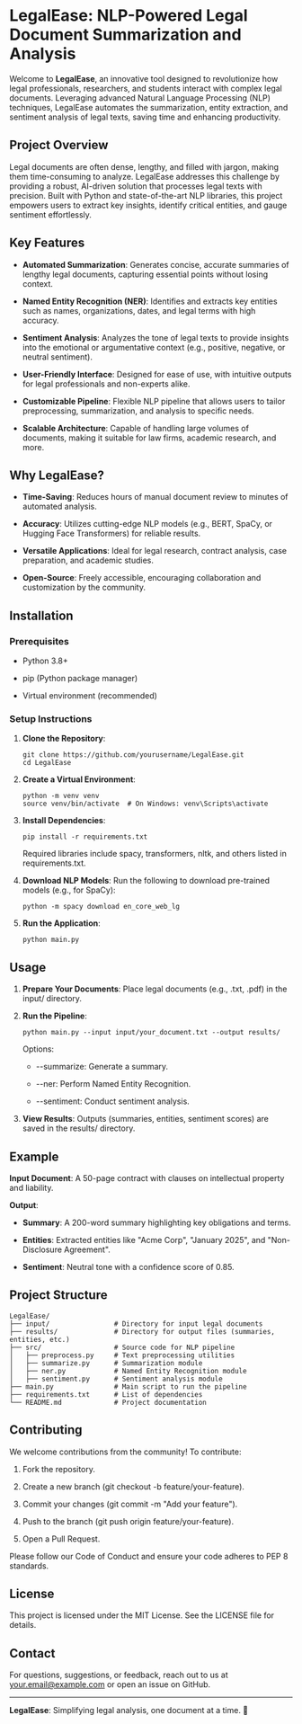 LegalEase: NLP-Powered Legal Document Summarization and Analysis
================================================================

Welcome to **LegalEase**, an innovative tool designed to revolutionize how legal professionals, researchers, and students interact with complex legal documents. Leveraging advanced Natural Language Processing (NLP) techniques, LegalEase automates the summarization, entity extraction, and sentiment analysis of legal texts, saving time and enhancing productivity.

Project Overview
----------------

Legal documents are often dense, lengthy, and filled with jargon, making them time-consuming to analyze. LegalEase addresses this challenge by providing a robust, AI-driven solution that processes legal texts with precision. Built with Python and state-of-the-art NLP libraries, this project empowers users to extract key insights, identify critical entities, and gauge sentiment effortlessly.

Key Features
------------

-   **Automated Summarization**: Generates concise, accurate summaries of lengthy legal documents, capturing essential points without losing context.

-   **Named Entity Recognition (NER)**: Identifies and extracts key entities such as names, organizations, dates, and legal terms with high accuracy.

-   **Sentiment Analysis**: Analyzes the tone of legal texts to provide insights into the emotional or argumentative context (e.g., positive, negative, or neutral sentiment).

-   **User-Friendly Interface**: Designed for ease of use, with intuitive outputs for legal professionals and non-experts alike.

-   **Customizable Pipeline**: Flexible NLP pipeline that allows users to tailor preprocessing, summarization, and analysis to specific needs.

-   **Scalable Architecture**: Capable of handling large volumes of documents, making it suitable for law firms, academic research, and more.

Why LegalEase?
--------------

-   **Time-Saving**: Reduces hours of manual document review to minutes of automated analysis.

-   **Accuracy**: Utilizes cutting-edge NLP models (e.g., BERT, SpaCy, or Hugging Face Transformers) for reliable results.

-   **Versatile Applications**: Ideal for legal research, contract analysis, case preparation, and academic studies.

-   **Open-Source**: Freely accessible, encouraging collaboration and customization by the community.

Installation
------------

### Prerequisites

-   Python 3.8+

-   pip (Python package manager)

-   Virtual environment (recommended)

### Setup Instructions

1.  **Clone the Repository**:

    ```
    git clone https://github.com/yourusername/LegalEase.git
    cd LegalEase
    ```

2.  **Create a Virtual Environment**:

    ```
    python -m venv venv
    source venv/bin/activate  # On Windows: venv\Scripts\activate
    ```

3.  **Install Dependencies**:

    ```
    pip install -r requirements.txt
    ```

    Required libraries include spacy, transformers, nltk, and others listed in requirements.txt.

4.  **Download NLP Models**: Run the following to download pre-trained models (e.g., for SpaCy):

    ```
    python -m spacy download en_core_web_lg
    ```

5.  **Run the Application**:

    ```
    python main.py
    ```

Usage
-----

1.  **Prepare Your Documents**: Place legal documents (e.g., .txt, .pdf) in the input/ directory.

2.  **Run the Pipeline**:

    ```
    python main.py --input input/your_document.txt --output results/
    ```

    Options:

    -   --summarize: Generate a summary.

    -   --ner: Perform Named Entity Recognition.

    -   --sentiment: Conduct sentiment analysis.

3.  **View Results**: Outputs (summaries, entities, sentiment scores) are saved in the results/ directory.

Example
-------

**Input Document**: A 50-page contract with clauses on intellectual property and liability.

**Output**:

-   **Summary**: A 200-word summary highlighting key obligations and terms.

-   **Entities**: Extracted entities like "Acme Corp", "January 2025", and "Non-Disclosure Agreement".

-   **Sentiment**: Neutral tone with a confidence score of 0.85.

Project Structure
-----------------

```
LegalEase/
├── input/                # Directory for input legal documents
├── results/              # Directory for output files (summaries, entities, etc.)
├── src/                  # Source code for NLP pipeline
│   ├── preprocess.py     # Text preprocessing utilities
│   ├── summarize.py      # Summarization module
│   ├── ner.py            # Named Entity Recognition module
│   ├── sentiment.py      # Sentiment analysis module
├── main.py               # Main script to run the pipeline
├── requirements.txt      # List of dependencies
└── README.md             # Project documentation
```

Contributing
------------

We welcome contributions from the community! To contribute:

1.  Fork the repository.

2.  Create a new branch (git checkout -b feature/your-feature).

3.  Commit your changes (git commit -m "Add your feature").

4.  Push to the branch (git push origin feature/your-feature).

5.  Open a Pull Request.

Please follow our Code of Conduct and ensure your code adheres to PEP 8 standards.

License
-------

This project is licensed under the MIT License. See the LICENSE file for details.

Contact
-------

For questions, suggestions, or feedback, reach out to us at your.email@example.com or open an issue on GitHub.

* * * * *

**LegalEase**: Simplifying legal analysis, one document at a time. 🚀
